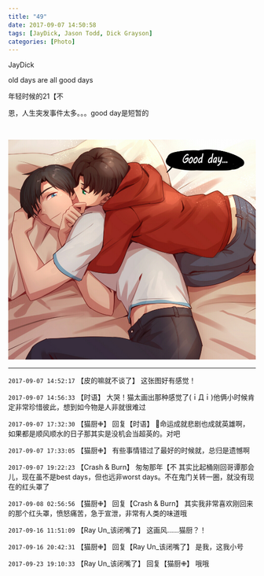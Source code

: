 ```yaml
---
title: "49"
date: 2017-09-07 14:50:58
tags: [JayDick, Jason Todd, Dick Grayson]
categories: [Photo]
---
```


<p>JayDick</p> 
<p>old days are all good days<br /></p> 
<p>年轻时候的21【不</p> 
<p>恩，人生突发事件太多。。。good day是短暂的</p> 
<p><br /></p>

![](https://raw.githubusercontent.com/alicewish/meowchain247/master/img_cVZNdzJtQk9JV2VVRjVtMUV2T2MyVld5Yy9LV3o1OVFNcXlwUWJwU25kei84S1prNXI4OHJnPT0.jpg)

---

`2017-09-07 14:52:17` 【皮的嘛就不谈了】 这张图好有感觉！

`2017-09-07 14:56:33` 【时语】 大哭！猫太画出那种感觉了(ｉДｉ)他俩小时候肯定非常珍惜彼此，想到如今物是人非就很难过

`2017-09-07 17:32:30` 【猫厨✙】 回复【时语】 🤔命运成就悲剧也成就英雄啊，如果都是顺风顺水的日子那其实是没机会当超英的。对吧

`2017-09-07 17:33:05` 【猫厨✙】 有些事情错过了最好的时候就，总归是遗憾啊

`2017-09-07 19:22:23` 【Crash & Burn】 匆匆那年【不 其实比起桶刚回哥谭那会儿，现在虽不是best days，但也远非worst days。不在鬼门关转一圈，就没有现在的红头罩了

`2017-09-08 02:56:56` 【猫厨✙】 回复【Crash & Burn】 其实我非常喜欢刚回来的那个红头罩，愤怒痛苦，急于宣泄，非常有人类的味道哦

`2017-09-16 11:51:09` 【Ray Un\_该闭嘴了】 这画风……猫厨？！

`2017-09-16 20:42:31` 【猫厨✙】 回复【Ray Un\_该闭嘴了】 是我，这我小号

`2017-09-23 19:10:33` 【Ray Un\_该闭嘴了】 回复【猫厨✙】 哦哦

